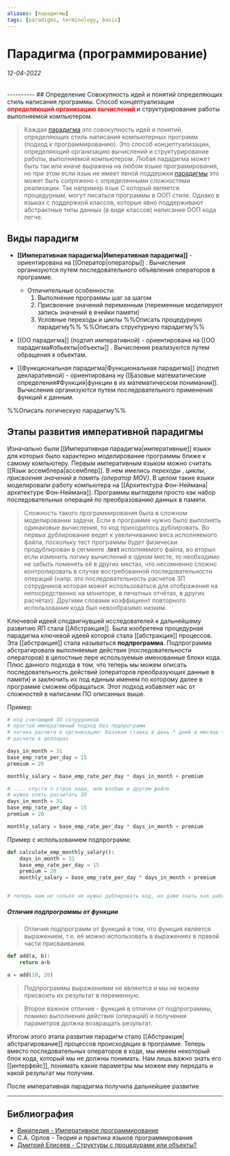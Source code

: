 ```yaml
---
aliases: [парадигмы]
tags: [paradigms, terminology, basis]
---
```

# Парадигма (программирование)
<h6>12-04-2022</h6>
----------
## Определение
Совокупность идей и понятий определяющих стиль написания программы. Способ концептуализации <b style="color: red">определяющий организацию вычислений</b> и структурирование работы выполняемой компьютером.

>Каждая [парадигма](app://obsidian.md/%D0%BF%D0%B0%D1%80%D0%B0%D0%B4%D0%B8%D0%B3%D0%BC%D0%B0) это совокупность идей и понятий, определяющих стиль написания компьютерных программ (подход к программированию). Это способ концептуализации, определяющий организацию вычислений и структурирование работы, выполняемой компьютером. Любая пададигма может быть так или иначе выражена на любом языке програмирования, но при этом если язык не имеет явной поддержки [парадигмы](app://obsidian.md/%D0%9F%D0%B0%D1%80%D0%B0%D0%B4%D0%B8%D0%B3%D0%BC%D0%B0) это может быть сопряжено с определенными сложностями реализации. Так например язык С который является процедурным, могут писаться программы в ООП стиле. Однако в языках с поддержкой классов, которые явно поддерживают абстрактные типы данных (в виде классов) написание ООП кода легче.


## Виды парадигм
- **[[Императивная парадигма|Императивная парадигма]]** - ориентирована на [[Оператор|операторы]] . Вычисления организуются путем последовательного объявления операторов в программе.
	- Отличительные особенности:
	  1. Выполнение программы шаг за шагом
	  2. Присвоение значений переменным (переменные моделируют запись значений в ячейки памяти)
	  3. Условные переходы и циклы
%%Описать процедурную парадигму%%
%%Описать структурную парадигму%%
- [[ОО парадигма]] (подтип императивной) - ориентирована на [[ОО парадигма#обьекты|объекты]] . Вычисления реализуются путем обращения к обьектам.

- [[Функциональная парадигма|Функциональная парадигма]] (подтип декларативной) - ориентирована ну [[Базовые математические определения#Функция|функции в их математическом понимании]]. Вычисления организуются путем последовательного применения функций к данным.


%%Описать логическую парадигму%%

## Этапы развития императивной парадигмы
Изначально были [[Императивная парадигма|императивные]] языки для которых было характерно моделирование программы ближе к самому компьютеру. Первым императивным языком можно считать [[Язык ассемблера|ассемблер]]. В нем имелись _переходы_ , _циклы_, _присвоения значений в память (оператор MOV)_. В целом такие языки моделировали работу компьютера на [[Архитектура Фон-Неймана|архитектуре Фон-Неймана]]. Программы выглядели просто как набор последовательных операций по преобразованию данных в памяти.  
> Сложность такого программирования была в сложном моделировании задачи. 
> Если в программе нужно было выполнять одинаковые вычисления, то код приходилось дублировать. Во первых дублирование ведет к увеличиванию веса исполняемого файла, поскольку тест программы будет физически продублирован в сегменте **.text** исполняемого файла, во вторых  если изменить логику вычислений в одном месте, то необходимо не забыть поменять её в других местах, что несомненно сложно контролировать в случае востребованной последовательности операций (напр. это последовательность расчетов ЗП сотрудников которая может использоваться для отображения на непосредственно на мониторе, в печатных отчётах, в других расчётах). Другими словами коэффициент повторного использования кода был невообразимо низким.

Ключевой идеей сподвигнувшей исследователей к дальнейшему развитию ЯП  стала [[Абстракция]]. Была изобретена процедурная парадигма ключевой идеей которой стала [[абстракция]] процессов. Эта [[абстракция]] стала называться **подпрограмма**. Подпрограмма абстрагировала выполняемые действия  (последовательности операторов) в целостные пере используемые именованные блоки кода. Плюс данного подхода в том, что теперь мы можем описать последовательность действий (операторов преобразующих данные в памяти) и заключить их под единым именем по которому далее в программе сможем обращаться. Этот подход избавляет нас от сложностей в написании ПО описанных выше.

Пример:
```python
# код считающий ЗП сотрудников
# простой императивный подход без подпрограмм
# логика расчета в организации: базовая ставка в день * дней в месяце + премия = сколько нужно перевести сотруднику на РС в банке
# расчеты в долларах

days_in_month = 31
base_emp_rate_per_day = 15
premium = 20

monthly_salary = base_emp_rate_per_day * days_in_month + premium

#..... спустя n строк кода, или вообще в другом файле
# нужно опять расчитать ЗП
days_in_month = 31
base_emp_rate_per_day = 15
premium = 20

monthly_salary = base_emp_rate_per_day * days_in_month + premium
```
Пример с использованием подпрограмм:
```python
def calculate_emp_monthly_salary():
	days_in_month = 31
	base_emp_rate_per_day = 15
	premium = 20
	monthly_salary = base_emp_rate_per_day * days_in_month + premium


# теперь нам не только не нужно дублировать код, но даже знать как работает текущий. У нас есть просто интерфейс в виде имени calculate_emp_monthly_salary и мы знаем, что если мы вызовем это имя оно посчитаем нам ЗП сотрудника
```

##### Отличия подпрограммы от функции
> Отличия подпрограмм от функций в том, что функция является выражением, т.е. её можно использовать в выражениях в правой части присваивания.

```python
def add(a, b):
	return a+b

a = add(10, 20)
```
> Подпрограммы выражениями не являются и мы не можем присвоить их результат в переменную.

>Второе важное отличие - функция в отличии от подпрограммы, помимо выполнения действия (операций) и получения параметров должна возвращать результат.

Итогом этого этапа развития парадигм стало [[Абстракция|абстрагирование]] процессов происходящих в программе. Теперь вместо последовательных операторов в коде, мы имеем некоторый блок кода, который мы не должны понимать. Нам лишь важно знать его [[интерфейс]], понимать какие параметры мы можем ему передать и какой результат мы получим.

После императивная парадигма получила дальнейшее развитие 



---
## Библиография
- [Википедия - Императивное программирование](https://ru.wikipedia.org/wiki/%D0%98%D0%BC%D0%BF%D0%B5%D1%80%D0%B0%D1%82%D0%B8%D0%B2%D0%BD%D0%BE%D0%B5_%D0%BF%D1%80%D0%BE%D0%B3%D1%80%D0%B0%D0%BC%D0%BC%D0%B8%D1%80%D0%BE%D0%B2%D0%B0%D0%BD%D0%B8%D0%B5)
- С.А. Орлов - Теория и практика языков программирования
- [Дмитрий Елисеев - Структуры с процедурами или объекты?](https://elisdn.ru/blog/142/structs-or-objects)
